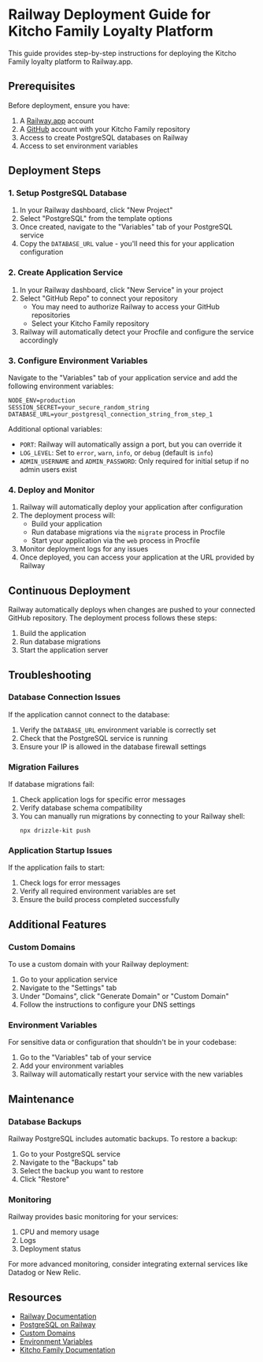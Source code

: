 # Railway Deployment Guide for Kitcho Family Loyalty Platform

This guide provides step-by-step instructions for deploying the Kitcho Family loyalty platform to Railway.app.

## Prerequisites

Before deployment, ensure you have:

1. A [Railway.app](https://railway.app) account
2. A [GitHub](https://github.com) account with your Kitcho Family repository
3. Access to create PostgreSQL databases on Railway
4. Access to set environment variables

## Deployment Steps

### 1. Setup PostgreSQL Database

1. In your Railway dashboard, click "New Project"
2. Select "PostgreSQL" from the template options
3. Once created, navigate to the "Variables" tab of your PostgreSQL service
4. Copy the `DATABASE_URL` value - you'll need this for your application configuration

### 2. Create Application Service

1. In your Railway dashboard, click "New Service" in your project
2. Select "GitHub Repo" to connect your repository
   - You may need to authorize Railway to access your GitHub repositories
   - Select your Kitcho Family repository
3. Railway will automatically detect your Procfile and configure the service accordingly

### 3. Configure Environment Variables

Navigate to the "Variables" tab of your application service and add the following environment variables:

```
NODE_ENV=production
SESSION_SECRET=your_secure_random_string
DATABASE_URL=your_postgresql_connection_string_from_step_1
```

Additional optional variables:
- `PORT`: Railway will automatically assign a port, but you can override it
- `LOG_LEVEL`: Set to `error`, `warn`, `info`, or `debug` (default is `info`)
- `ADMIN_USERNAME` and `ADMIN_PASSWORD`: Only required for initial setup if no admin users exist

### 4. Deploy and Monitor

1. Railway will automatically deploy your application after configuration
2. The deployment process will:
   - Build your application
   - Run database migrations via the `migrate` process in Procfile
   - Start your application via the `web` process in Procfile
3. Monitor deployment logs for any issues
4. Once deployed, you can access your application at the URL provided by Railway

## Continuous Deployment

Railway automatically deploys when changes are pushed to your connected GitHub repository. The deployment process follows these steps:

1. Build the application
2. Run database migrations
3. Start the application server

## Troubleshooting

### Database Connection Issues

If the application cannot connect to the database:
1. Verify the `DATABASE_URL` environment variable is correctly set
2. Check that the PostgreSQL service is running
3. Ensure your IP is allowed in the database firewall settings

### Migration Failures

If database migrations fail:
1. Check application logs for specific error messages
2. Verify database schema compatibility
3. You can manually run migrations by connecting to your Railway shell:
   ```
   npx drizzle-kit push
   ```

### Application Startup Issues

If the application fails to start:
1. Check logs for error messages
2. Verify all required environment variables are set
3. Ensure the build process completed successfully

## Additional Features

### Custom Domains

To use a custom domain with your Railway deployment:
1. Go to your application service
2. Navigate to the "Settings" tab
3. Under "Domains", click "Generate Domain" or "Custom Domain"
4. Follow the instructions to configure your DNS settings

### Environment Variables

For sensitive data or configuration that shouldn't be in your codebase:
1. Go to the "Variables" tab of your service
2. Add your environment variables
3. Railway will automatically restart your service with the new variables

## Maintenance

### Database Backups

Railway PostgreSQL includes automatic backups. To restore a backup:
1. Go to your PostgreSQL service
2. Navigate to the "Backups" tab
3. Select the backup you want to restore
4. Click "Restore"

### Monitoring

Railway provides basic monitoring for your services:
1. CPU and memory usage
2. Logs
3. Deployment status

For more advanced monitoring, consider integrating external services like Datadog or New Relic.

## Resources

- [Railway Documentation](https://docs.railway.app/)
- [PostgreSQL on Railway](https://docs.railway.app/databases/postgresql)
- [Custom Domains](https://docs.railway.app/deploy/exposing-your-app#domains)
- [Environment Variables](https://docs.railway.app/develop/variables)
- [Kitcho Family Documentation](/README.md)